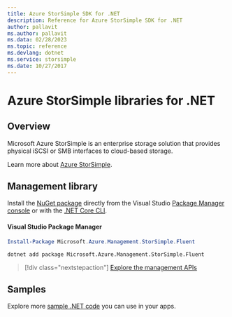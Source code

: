 ```yaml
---
title: Azure StorSimple SDK for .NET
description: Reference for Azure StorSimple SDK for .NET
author: pallavit
ms.author: pallavit
ms.data: 02/28/2023
ms.topic: reference
ms.devlang: dotnet
ms.service: storsimple
ms.date: 10/27/2017
---
```

# Azure StorSimple libraries for .NET

## Overview

Microsoft Azure StorSimple is an enterprise storage solution that provides physical iSCSI or SMB interfaces to cloud-based storage. 

Learn more about [Azure StorSimple](/azure/storsimple/).	

## Management library

Install the [NuGet package](https://www.nuget.org/packages/Microsoft.Azure.Management.StorSimple.Fluent) directly from the Visual Studio [Package Manager console][PackageManager] or with the [.NET Core CLI][DotNetCLI].

#### Visual Studio Package Manager

```powershell
Install-Package Microsoft.Azure.Management.StorSimple.Fluent
```

```dotnetcli
dotnet add package Microsoft.Azure.Management.StorSimple.Fluent
```

> [!div class="nextstepaction"]
> [Explore the management APIs](/dotnet/api/overview/azure/monitor/management)

## Samples

Explore more [sample .NET code](https://azure.microsoft.com/resources/samples/?platform=dotnet) you can use in your apps.

[PackageManager]: https://docs.microsoft.com/nuget/tools/package-manager-console
[DotNetCLI]: https://docs.microsoft.com/dotnet/core/tools/dotnet-add-package